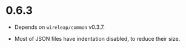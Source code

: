# 0.6.3

- Depends on `wireleap/common` v0.3.7.

- Most of JSON files have indentation disabled, to reduce their size.
